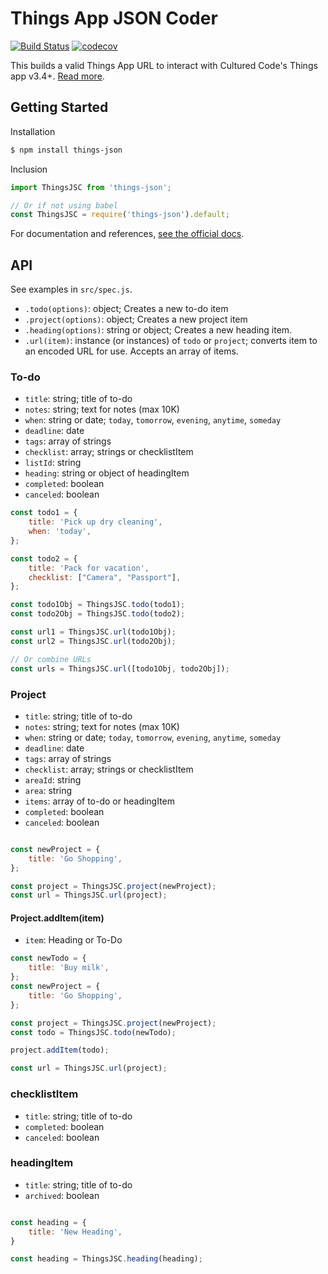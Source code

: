 # Things App JSON Coder

[![Build Status](https://travis-ci.org/seripap/things-json.svg?branch=master)](https://travis-ci.org/seripap/things-json) [![codecov](https://codecov.io/gh/seripap/things-json/branch/master/graph/badge.svg)](https://codecov.io/gh/seripap/things-json)

This builds a valid Things App URL to interact with Cultured Code's Things app v3.4+. [Read more](https://support.culturedcode.com/customer/en/portal/articles/2803573).

## Getting Started

Installation

```bash
$ npm install things-json
```

Inclusion

```js
import ThingsJSC from 'things-json';

// Or if not using babel
const ThingsJSC = require('things-json').default;
```

For documentation and references, [see the official docs](https://support.culturedcode.com/customer/en/portal/articles/2803573).

## API

See examples in `src/spec.js`.

- `.todo(options)`: object; Creates a new to-do item
- `.project(options)`: object; Creates a new project item
- `.heading(options)`: string or object; Creates a new heading item.
- `.url(item)`: instance (or instances) of `todo` or `project`; converts item to an encoded URL for use. Accepts an array of items.

### To-do

- `title`: string; title of to-do
- `notes`: string; text for notes (max 10K)
- `when`: string or date; `today`, `tomorrow`, `evening`, `anytime`, `someday`
- `deadline`: date
- `tags`: array of strings
- `checklist`: array; strings or checklistItem
- `listId`: string
- `heading`: string or object of headingItem
- `completed`: boolean
- `canceled`: boolean

```js
const todo1 = {
    title: 'Pick up dry cleaning',
    when: 'today',
};

const todo2 = {
    title: 'Pack for vacation',
    checklist: ["Camera", "Passport"],
};

const todo1Obj = ThingsJSC.todo(todo1);
const todo2Obj = ThingsJSC.todo(todo2);

const url1 = ThingsJSC.url(todo1Obj);
const url2 = ThingsJSC.url(todo2Obj);

// Or combine URLs
const urls = ThingsJSC.url([todo1Obj, todo2Obj]);
```

### Project

- `title`: string; title of to-do
- `notes`: string; text for notes (max 10K)
- `when`: string or date; `today`, `tomorrow`, `evening`, `anytime`, `someday`
- `deadline`: date
- `tags`: array of strings
- `checklist`: array; strings or checklistItem
- `areaId`: string
- `area`: string
- `items`: array of to-do or headingItem
- `completed`: boolean
- `canceled`: boolean


```js

const newProject = {
    title: 'Go Shopping',
};

const project = ThingsJSC.project(newProject);
const url = ThingsJSC.url(project);

```

#### Project.addItem(item)

- `item`: Heading or To-Do

```js
const newTodo = {
    title: 'Buy milk',
};
const newProject = {
    title: 'Go Shopping',
};

const project = ThingsJSC.project(newProject);
const todo = ThingsJSC.todo(newTodo);

project.addItem(todo);

const url = ThingsJSC.url(project);
```

### checklistItem

- `title`: string; title of to-do
- `completed`: boolean
- `canceled`: boolean

### headingItem

- `title`: string; title of to-do
- `archived`: boolean

```js

const heading = {
    title: 'New Heading',
}

const heading = ThingsJSC.heading(heading);

```

